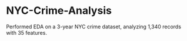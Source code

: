 # NYC-Crime-Analysis
Performed EDA on a 3-year NYC crime dataset, analyzing 1,340 records with 35 features.
